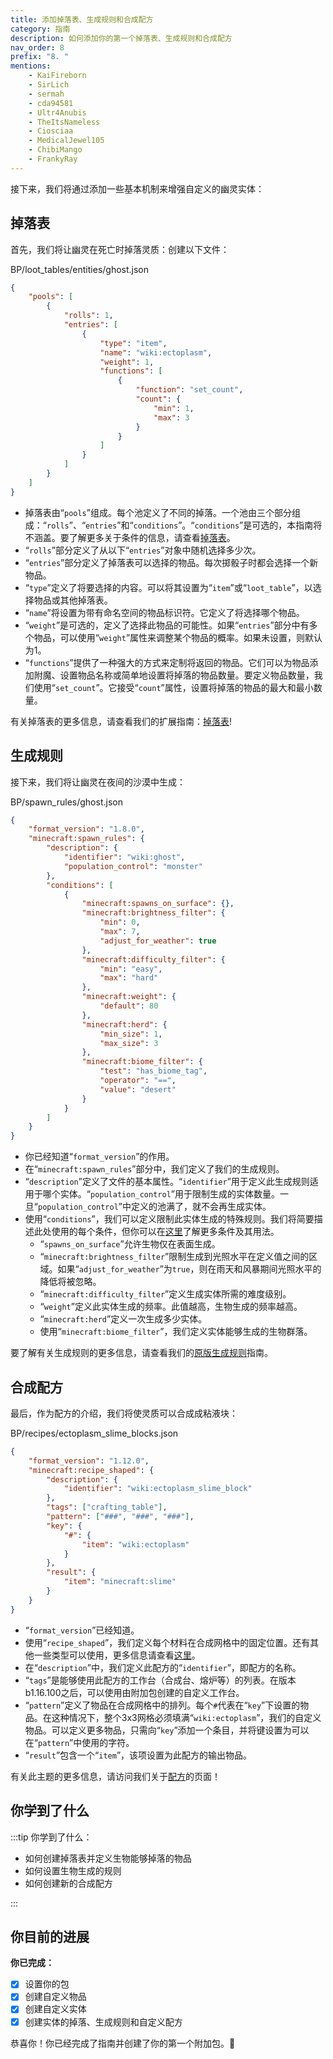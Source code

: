 ```yaml
---
title: 添加掉落表、生成规则和合成配方
category: 指南
description: 如何添加你的第一个掉落表、生成规则和合成配方
nav_order: 8
prefix: "8. "
mentions:
    - KaiFireborn
    - SirLich
    - sermah
    - cda94581
    - Ultr4Anubis
    - TheItsNameless
    - Ciosciaa
    - MedicalJewel105
    - ChibiMango
    - FrankyRay
---
```


接下来，我们将通过添加一些基本机制来增强自定义的幽灵实体：

## 掉落表

首先，我们将让幽灵在死亡时掉落灵质：创建以下文件：

<CodeHeader>BP/loot_tables/entities/ghost.json</CodeHeader>

```json
{
    "pools": [
        {
            "rolls": 1,
            "entries": [
                {
                    "type": "item",
                    "name": "wiki:ectoplasm",
                    "weight": 1,
                    "functions": [
                        {
                            "function": "set_count",
                            "count": {
                                "min": 1,
                                "max": 3
                            }
                        }
                    ]
                }
            ]
        }
    ]
}
```

-   掉落表由“`pools`”组成。每个池定义了不同的掉落。一个池由三个部分组成：“`rolls`”、“`entries`”和“`conditions`”。“`conditions`”是可选的，本指南将不涵盖。要了解更多关于条件的信息，请查看[掉落表](../loot/loot-tables.md)。
-   “`rolls`”部分定义了从以下“`entries`”对象中随机选择多少次。
-   “`entries`”部分定义了掉落表可以选择的物品。每次掷骰子时都会选择一个新物品。
-   “`type`”定义了将要选择的内容。可以将其设置为“`item`”或“`loot_table`”，以选择物品或其他掉落表。
-   “`name`”将设置为带有命名空间的物品标识符。它定义了将选择哪个物品。
-   “`weight`”是可选的，定义了选择此物品的可能性。如果“`entries`”部分中有多个物品，可以使用“`weight`”属性来调整某个物品的概率。如果未设置，则默认为1。
-   “`functions`”提供了一种强大的方式来定制将返回的物品。它们可以为物品添加附魔、设置物品名称或简单地设置将掉落的物品数量。要定义物品数量，我们使用“`set_count`”。它接受“`count`”属性，设置将掉落的物品的最大和最小数量。

有关掉落表的更多信息，请查看我们的扩展指南：[掉落表](../loot/loot-tables.md)!

## 生成规则

接下来，我们将让幽灵在夜间的沙漠中生成：

<CodeHeader>BP/spawn_rules/ghost.json</CodeHeader>

```json
{
    "format_version": "1.8.0",
    "minecraft:spawn_rules": {
        "description": {
            "identifier": "wiki:ghost",
            "population_control": "monster"
        },
        "conditions": [
            {
                "minecraft:spawns_on_surface": {},
                "minecraft:brightness_filter": {
                    "min": 0,
                    "max": 7,
                    "adjust_for_weather": true
                },
                "minecraft:difficulty_filter": {
                    "min": "easy",
                    "max": "hard"
                },
                "minecraft:weight": {
                    "default": 80
                },
                "minecraft:herd": {
                    "min_size": 1,
                    "max_size": 3
                },
                "minecraft:biome_filter": {
                    "test": "has_biome_tag",
                    "operator": "==",
                    "value": "desert"
                }
            }
        ]
    }
}
```

-   你已经知道“`format_version`”的作用。
-   在“`minecraft:spawn_rules`”部分中，我们定义了我们的生成规则。
-   “`description`”定义了文件的基本属性。“`identifier`”用于定义此生成规则适用于哪个实体。“`population_control`”用于限制生成的实体数量。一旦“`population_control`”中定义的池满了，就不会再生成实体。
-   使用“`conditions`”，我们可以定义限制此实体生成的特殊规则。我们将简要描述此处使用的每个条件，但你可以在[这里](../entities/vanilla-usage-spawn-rules.md)了解更多条件及其用法。
    -   “`spawns_on_surface`”允许生物仅在表面生成。
    -   “`minecraft:brightness_filter`”限制生成到光照水平在定义值之间的区域。如果“`adjust_for_weather`”为`true`，则在雨天和风暴期间光照水平的降低将被忽略。
    -   “`minecraft:difficulty_filter`”定义生成实体所需的难度级别。
    -   “`weight`”定义此实体生成的频率。此值越高，生物生成的频率越高。
    -   “`minecraft:herd`”定义一次生成多少实体。
    -   使用“`minecraft:biome_filter`”，我们定义实体能够生成的生物群落。

要了解有关生成规则的更多信息，请查看我们的[原版生成规则](../entities/vanilla-usage-spawn-rules.md)指南。

## 合成配方

最后，作为配方的介绍，我们将使灵质可以合成成粘液块：

<CodeHeader>BP/recipes/ectoplasm_slime_blocks.json</CodeHeader>

```json
{
    "format_version": "1.12.0",
    "minecraft:recipe_shaped": {
        "description": {
            "identifier": "wiki:ectoplasm_slime_block"
        },
        "tags": ["crafting_table"],
        "pattern": ["###", "###", "###"],
        "key": {
            "#": {
                "item": "wiki:ectoplasm"
            }
        },
        "result": {
            "item": "minecraft:slime"
        }
    }
}
```

-   “`format_version`”已经知道。
-   使用“`recipe_shaped`”，我们定义每个材料在合成网格中的固定位置。还有其他一些类型可以使用，更多信息请查看[这里](../loot/recipes.md)。
-   在“`description`”中，我们定义此配方的“`identifier`”，即配方的名称。
-   “`tags`”是能够使用此配方的工作台（合成台、熔炉等）的列表。在版本b1.16.100之后，可以使用由附加包创建的自定义工作台。
-   “`pattern`”定义了物品在合成网格中的排列。每个`#`代表在“`key`”下设置的物品。在这种情况下，整个3x3网格必须填满“`wiki:ectoplasm`”，我们的自定义物品。可以定义更多物品，只需向“`key`”添加一个条目，并将键设置为可以在“`pattern`”中使用的字符。
-   “`result`”包含一个“`item`”，该项设置为此配方的输出物品。

有关此主题的更多信息，请访问我们关于[配方](../loot/recipes.md)的页面！

## 你学到了什么

:::tip 你学到了什么：

-   如何创建掉落表并定义生物能够掉落的物品
-   如何设置生物生成的规则
-   如何创建新的合成配方

:::

## 你目前的进展

**你已完成：**

-   [x] 设置你的包
-   [x] 创建自定义物品
-   [x] 创建自定义实体
-   [x] 创建实体的掉落、生成规则和自定义配方

恭喜你！你已经完成了指南并创建了你的第一个附加包。🎉